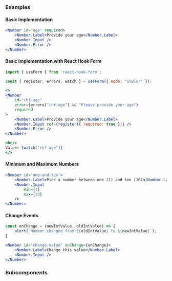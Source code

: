 ### Examples

#### Basic Implementation
```jsx
<Number id="age" required>
    <Number.Label>Provide your age</Number.Label>
    <Number.Input />
    <Number.Error />
</Number>
```

#### Basic Implementation with React Hook Form
```jsx
import { useForm } from 'react-hook-form';

const { register, errors, watch } = useForm({ mode: "onBlur" });

<>
<Number 
    id="rhf-age" 
    error={errors["rhf-age"] && "Please provide your age"}
    required
>
    <Number.Label>Provide your age</Number.Label>
    <Number.Input ref={register({ required: true })} />
    <Number.Error />
</Number>

<hr/>
Value: {watch("rhf-age")}
</>
```

#### Minimum and Maximum Numbers
```jsx
<Number id='one-and-ten'>
    <Number.Label>Pick a number between one (1) and ten (10)</Number.Label>
    <Number.Input 
        min={1}
        max={10}
    />
</Number>
```

#### Change Events

```jsx
const onChange = (newIntValue, oldIntValue) => {
    alert(`Number changed from ${oldIntValue} to ${newIntValue}`);
}

<Number id="change-value" onChange={onChange}>
    <Number.Label>Change this value</Number.Label>
    <Number.Input />
</Number>
```

### Subcomponents